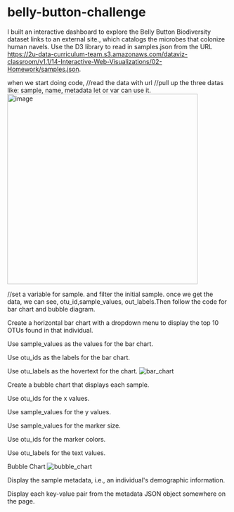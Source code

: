 # belly-button-challenge
I built an interactive dashboard to explore the Belly Button Biodiversity dataset links to an external site., which catalogs the microbes that colonize human navels.
Use the D3 library to read in samples.json from the URL https://2u-data-curriculum-team.s3.amazonaws.com/dataviz-classroom/v1.1/14-Interactive-Web-Visualizations/02-Homework/samples.json.

when we start doing code,
//read the data with url
//pull up the three datas like: sample, name, metadata
let or var can use it.
<img width="433" alt="image" src="https://github.com/stargily2017/belly-button-challenge/assets/117419179/d79248f2-6a79-4f5e-9245-da14e0ea56c1">

//set a variable for sample. and filter the initial sample.
once we get the data, we can see, otu_id,sample_values, out_labels.Then follow the code for bar chart and bubble diagram.

Create a horizontal bar chart with a dropdown menu to display the top 10 OTUs found in that individual.

Use sample_values as the values for the bar chart.

Use otu_ids as the labels for the bar chart.

Use otu_labels as the hovertext for the chart.
![bar_chart](https://github.com/stargily2017/belly-button-challenge/assets/117419179/d4fdcd06-aa53-4ca5-8928-3b78f12ddd1a)



Create a bubble chart that displays each sample.

Use otu_ids for the x values.

Use sample_values for the y values.

Use sample_values for the marker size.

Use otu_ids for the marker colors.

Use otu_labels for the text values.

Bubble Chart
![bubble_chart](https://github.com/stargily2017/belly-button-challenge/assets/117419179/f0886e95-b755-45ed-a8e8-cc65cabbd8ca)

Display the sample metadata, i.e., an individual's demographic information.

Display each key-value pair from the metadata JSON object somewhere on the page.



